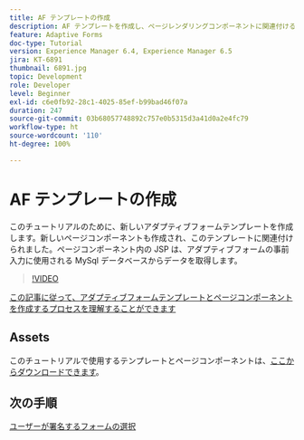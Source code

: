 ```yaml
---
title: AF テンプレートの作成
description: AF テンプレートを作成し、ページレンダリングコンポーネントに関連付ける
feature: Adaptive Forms
doc-type: Tutorial
version: Experience Manager 6.4, Experience Manager 6.5
jira: KT-6891
thumbnail: 6891.jpg
topic: Development
role: Developer
level: Beginner
exl-id: c6e0fb92-28c1-4025-85ef-b99bad46f07a
duration: 247
source-git-commit: 03b68057748892c757e0b5315d3a41d0a2e4fc79
workflow-type: ht
source-wordcount: '110'
ht-degree: 100%

---
```


# AF テンプレートの作成

このチュートリアルのために、新しいアダプティブフォームテンプレートを作成します。新しいページコンポーネントも作成され、このテンプレートに関連付けられました。ページコンポーネント内の JSP は、アダプティブフォームの事前入力に使用される MySql データベースからデータを取得します。


>[!VIDEO](https://video.tv.adobe.com/v/27828?quality=12&learn=on)

[この記事に従って、アダプティブフォームテンプレートとページコンポーネントを作成するプロセスを理解することができます](https://experienceleague.adobe.com/docs/experience-manager-learn/forms/storing-and-retrieving-form-data/part5.html?lang=ja#storing-and-retrieving-form-data)


## Assets

このチュートリアルで使用するテンプレートとページコンポーネントは、[ここからダウンロードできます](assets/sign-multiple-forms-template.zip)。

## 次の手順

[ユーザーが署名するフォームの選択](./create-initial-form.md)
